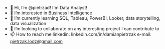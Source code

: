 - 👋 Hi, I’m @pietrzad! I'm Data Analyst!
- 👀 I’m interested in Business Intelligence
- 🌱 I’m currently learning SQL, Tableau, PowerBI, Looker, data storytelling, data visualization
- 💞️ I’m looking to collaborate on any interesting project I can contribute to
- 📫 How to reach me 
      linkedin: linkedin.com/in/damianpietrzak
        e-mail: pietrzak.lodz@gmail.com
